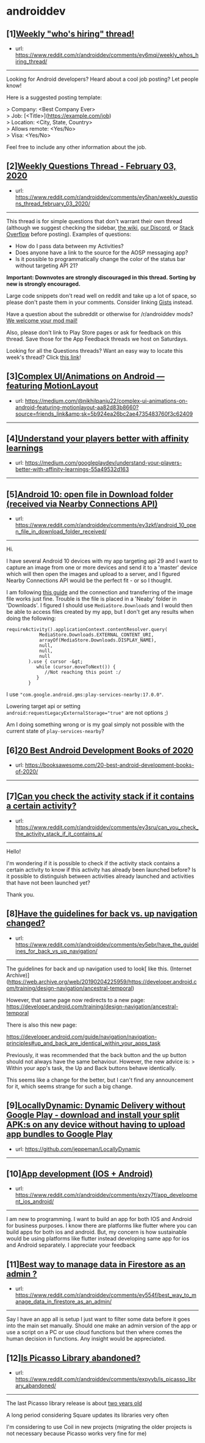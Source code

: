 # androiddev
## [1][Weekly "who's hiring" thread!](https://www.reddit.com/r/androiddev/comments/ey6mqi/weekly_whos_hiring_thread/)
- url: https://www.reddit.com/r/androiddev/comments/ey6mqi/weekly_whos_hiring_thread/
---
Looking for Android developers? Heard about a cool job posting? Let people know!

Here is a suggested posting template:

&gt; Company: &lt;Best Company Ever&gt;  
&gt; Job: [&lt;Title&gt;]\(https://example.com/job)  
&gt; Location: &lt;City, State, Country&gt;  
&gt; Allows remote: &lt;Yes/No&gt;  
&gt; Visa: &lt;Yes/No&gt;  

Feel free to include any other information about the job.
## [2][Weekly Questions Thread - February 03, 2020](https://www.reddit.com/r/androiddev/comments/ey5han/weekly_questions_thread_february_03_2020/)
- url: https://www.reddit.com/r/androiddev/comments/ey5han/weekly_questions_thread_february_03_2020/
---
This thread is for simple questions that don't warrant their own thread (although we suggest checking the sidebar, [the wiki](http://www.reddit.com/r/androiddev/wiki/), [our Discord](https://discord.gg/D2cNrqX), or [Stack Overflow](http://stackoverflow.com) before posting). Examples of questions:

* How do I pass data between my Activities?
* Does anyone have a link to the source for the AOSP messaging app?
* Is it possible to programmatically change the color of the status bar without targeting API 21?

**Important: Downvotes are strongly discouraged in this thread. Sorting by new is strongly encouraged.**

Large code snippets don't read well on reddit and take up a lot of space, so please don't paste them in your comments. Consider linking [Gists](https://gist.github.com) instead.

Have a question about the subreddit or otherwise for /r/androiddev mods? [We welcome your mod mail!](http://www.reddit.com/message/compose?to=%2Fr%2Fandroiddev)

Also, please don't link to Play Store pages or ask for feedback on this thread. Save those for the App Feedback threads we host on Saturdays.

Looking for all the Questions threads? Want an easy way to locate this week's thread? Click [this link](https://www.reddit.com/r/androiddev/search?q=title%3A%22questions+thread%22+author%3A%22AutoModerator%22&amp;restrict_sr=on&amp;sort=new&amp;t=all)!
## [3][Complex UI/Animations on Android — featuring MotionLayout](https://www.reddit.com/r/androiddev/comments/ey5lu3/complex_uianimations_on_android_featuring/)
- url: https://medium.com/@nikhilpanju22/complex-ui-animations-on-android-featuring-motionlayout-aa82d83b8660?source=friends_link&amp;sk=5b924ea26bc2ae4735483760f3c62409
---

## [4][Understand your players better with affinity learnings](https://www.reddit.com/r/androiddev/comments/ey49pz/understand_your_players_better_with_affinity/)
- url: https://medium.com/googleplaydev/understand-your-players-better-with-affinity-learnings-55a49532d163
---

## [5][Android 10: open file in Download folder (received via Nearby Connections API)](https://www.reddit.com/r/androiddev/comments/ey3zkf/android_10_open_file_in_download_folder_received/)
- url: https://www.reddit.com/r/androiddev/comments/ey3zkf/android_10_open_file_in_download_folder_received/
---
Hi.

I have several Android 10 devices with my app targeting api 29 and I want to capture an image from one or more devices and send it to a 'master' device which will then open the images and upload to a server, and I figured Nearby Connections API would be the perfect fit - or so I thought.

I am following [this guide](https://developers.google.com/nearby/connections/android/exchange-data) and the connection and transferring of the image file works just fine. Trouble is the file is placed in a 'Neaby' folder in 'Downloads'. I figured I should use `MediaStore.Downloads` and I would then be able to access files created by my app, but I don't get any results when doing the following:

```
requireActivity().applicationContext.contentResolver.query(
            MediaStore.Downloads.EXTERNAL_CONTENT_URI,
            arrayOf(MediaStore.Downloads.DISPLAY_NAME),
            null,
            null,
            null
        ).use { cursor -&gt;
           while (cursor.moveToNext()) {
              //Not reaching this point :/
           }
        }
```

I use `"com.google.android.gms:play-services-nearby:17.0.0"`.

Lowering target api or setting `android:requestLegacyExternalStorage="true"` are not options ;)

Am I doing something wrong or is my goal simply not possible with the current state of `play-services-nearby`?
## [6][20 Best Android Development Books of 2020](https://www.reddit.com/r/androiddev/comments/ey5sk3/20_best_android_development_books_of_2020/)
- url: https://booksawesome.com/20-best-android-development-books-of-2020/
---

## [7][Can you check the activity stack if it contains a certain activity?](https://www.reddit.com/r/androiddev/comments/ey3sru/can_you_check_the_activity_stack_if_it_contains_a/)
- url: https://www.reddit.com/r/androiddev/comments/ey3sru/can_you_check_the_activity_stack_if_it_contains_a/
---
Hello!   


I'm wondering if it is possible to check if the activity stack contains a certain activity  to know if this activity has already been launched before? Is it possible to distinguish between activities already launched and activities that have not been launched yet? 

Thank you.
## [8][Have the guidelines for back vs. up navigation changed?](https://www.reddit.com/r/androiddev/comments/ey5ebr/have_the_guidelines_for_back_vs_up_navigation/)
- url: https://www.reddit.com/r/androiddev/comments/ey5ebr/have_the_guidelines_for_back_vs_up_navigation/
---
The guidelines for back and up navigation used to look[ like this. (Internet Archive)] (https://web.archive.org/web/20190204225959/https://developer.android.com/training/design-navigation/ancestral-temporal)

However, that same page now redirects to a new page:
https://developer.android.com/training/design-navigation/ancestral-temporal

There is also this new page:

https://developer.android.com/guide/navigation/navigation-principles#up_and_back_are_identical_within_your_apps_task


Previously, it was recommended that the back button and the up button should not always have the same behaviour. However, the new advice is:
&gt; Within your app's task, the Up and Back buttons behave identically.

This seems like a change for the better, but I can't find any announcement for it, which seems strange for such a big change.
## [9][LocallyDynamic: Dynamic Delivery without Google Play - download and install your split APK:s on any device without having to upload app bundles to Google Play](https://www.reddit.com/r/androiddev/comments/exn19l/locallydynamic_dynamic_delivery_without_google/)
- url: https://github.com/jeppeman/LocallyDynamic
---

## [10][App development (IOS + Android)](https://www.reddit.com/r/androiddev/comments/exzy7f/app_development_ios_android/)
- url: https://www.reddit.com/r/androiddev/comments/exzy7f/app_development_ios_android/
---

I am new to programming. I want to build an app for both IOS and Android for business purposes. I know there are platforms like flutter where you can build apps for both ios and android. But, my concern is how sustainable would be using platforms like flutter instead developing same app for ios and Android separately. I appreciate your feedback
## [11][Best way to manage data in Firestore as an admin ?](https://www.reddit.com/r/androiddev/comments/ey554f/best_way_to_manage_data_in_firestore_as_an_admin/)
- url: https://www.reddit.com/r/androiddev/comments/ey554f/best_way_to_manage_data_in_firestore_as_an_admin/
---
Say I have an app all is setup I just want to filter some data before it goes into the main set manually. Should one make an admin version of the app or use a script on a PC or use cloud functions but then where comes the human decision in functions. Any insight would be appreciated.
## [12][Is Picasso Library abandoned?](https://www.reddit.com/r/androiddev/comments/expyvb/is_picasso_library_abandoned/)
- url: https://www.reddit.com/r/androiddev/comments/expyvb/is_picasso_library_abandoned/
---
The last Picasso library release is about [two years old](https://github.com/square/picasso/releases)

A long period considering Square updates its libraries very often

I'm considering to use Coil in new projects (migrating the older projects is not necessary because Picasso works very fine for me)
